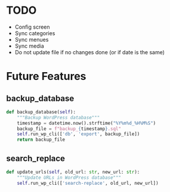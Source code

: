 # TODO

* Config screen
* Sync categories
* Sync menues
* Sync media
* Do not update file if no changes done (or if date is the same)

# Future Features

## backup_database

```python
def backup_database(self):
    """Backup WordPress database"""
    timestamp = datetime.now().strftime("%Y%m%d_%H%M%S")
    backup_file = f"backup_{timestamp}.sql"
    self.run_wp_cli(['db', 'export', backup_file])
    return backup_file
```
## search_replace

```python
def update_urls(self, old_url: str, new_url: str):
    """Update URLs in WordPress database"""
    self.run_wp_cli(['search-replace', old_url, new_url])
```

